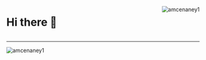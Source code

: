 <div style="display: flex; justify-content: space-between;">
  <h1>Hi there 👋</h1>
  <p align="right">
    <img src="https://komarev.com/ghpvc/?username=amcenaney1&label=Profile%20views&color=0e75b6&style=flat" alt="amcenaney1" />
  </p>
</div>

---

<p><img align="center" src="https://github-readme-stats.vercel.app/api/top-langs?username=amcenaney1&show_icons=true&locale=en&layout=compact" alt="amcenaney1" /></p>
